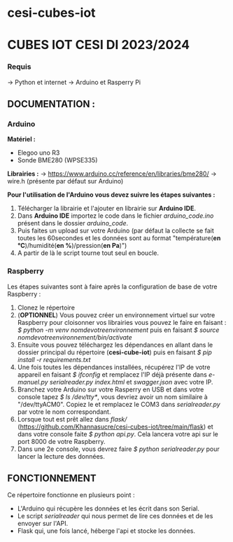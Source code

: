 # cesi-cubes-iot

# CUBES IOT CESI DI 2023/2024

### Requis
-> Python et internet
-> Arduino et Rasperry Pi

## DOCUMENTATION : 

### Arduino

**Matériel :**
- Elegoo uno R3
- Sonde BME280 (WPSE335)

**Librairies :**
-> https://www.arduino.cc/reference/en/libraries/bme280/
-> wire.h (présente par défaut sur Arduino)

**Pour l'utilisation de l'Arduino vous devez suivre les étapes suivantes :**

1. Télécharger la librairie et l'ajouter en librairie sur **Arduino IDE**.
2. Dans **Arduino IDE** importez le code dans le fichier _arduino_code.ino_ présent dans le dossier _arduino_code_.
3. Puis faites un upload sur votre Arduino (par défaut la collecte se fait toutes les 60secondes et les données sont au format 
"température(**en °C**)/humidité(**en %**)/pression(**en Pa**)")
4. A partir de là le script tourne tout seul en boucle.



### Raspberry

Les étapes suivantes sont  à faire après la configuration de base de votre Raspberry :

1. Clonez le répertoire
2. (**OPTIONNEL**) Vous pouvez créer un environnement virtuel sur votre Raspberry pour cloisonner vos librairies vous pouvez le faire en faisant : _$ python -m venv nomdevotreenvironnement_ puis en faisant _$ source nomdevotreenvironnement/bin/activate_
3. Ensuite vous pouvez téléchargez les dépendances en allant dans le dossier principal du répertoire (**cesi-cube-iot**) puis en faisant _$ pip install -r requirements.txt_
4. Une fois toutes les dépendances installées, récupérez l'IP de votre appareil en faisant _$ ifconfig_ et remplacez l'IP déjà présente dans _e-manuel.py serialreader.py index.html_ et _swagger.json_ avec votre IP.
5. Branchez votre Arduino sur votre Rasperry en USB et dans votre console tapez _$ ls /dev/tty*_, vous devriez avoir un nom similaire à "/dev/ttyACM0". Copiez le et remplacez le COM3 dans _serialreader.py_ par votre le nom correspondant.
6. Lorsque tout est prêt allez dans _flask/_ (https://github.com/Khannasucre/cesi-cubes-iot/tree/main/flask) et dans votre console faite _$ python api.py_. Cela lancera votre api sur le port 8000 de votre Raspberry.
7. Dans une 2e console, vous devrez faire _$ python serialreader.py_ pour lancer la lecture des données.


## FONCTIONNEMENT

Ce répertoire fonctionne en plusieurs point :
- L'Arduino qui récupère les données et les écrit dans son Serial.
- Le script _serialreader_ qui nous permet de lire ces données et de les envoyer sur l'API.
- Flask qui, une fois lancé, héberge l'api et stocke les données.
